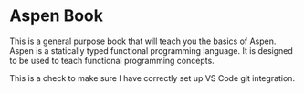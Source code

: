 # Aspen Book

This is a general purpose book that will teach you the basics of Aspen.
Aspen is a statically typed functional programming language. 
It is designed to be used to teach functional programming concepts.

This is a check to make sure I have correctly set up VS Code git integration.